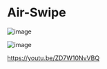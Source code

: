 # Air-Swipe

![image](https://github.com/LokeshYarramallu/Air-Swipe/assets/117736910/e206faf2-d926-48d7-a857-31a6e7bfc8ec)

![image](https://github.com/LokeshYarramallu/Air-Swipe/assets/117736910/21fd3779-d2a6-44c9-8ce7-621d2ac1bdde)

https://youtu.be/ZD7W10NvVBQ

